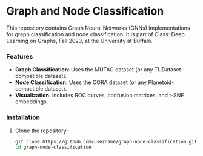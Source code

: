 # Graph and Node Classification

This repository contains Graph Neural Networks (GNNs) implementations for graph classification and node classification. It is part of Class: Deep Learning on Graphs, Fall 2023, at the University at Buffalo.

### Features

- **Graph Classification**: Uses the MUTAG dataset (or any TUDataset-compatible dataset).
- **Node Classification**: Uses the CORA dataset (or any Planetoid-compatible dataset).
- **Visualization**: Includes ROC curves, confusion matrices, and t-SNE embeddings.

### Installation

1. Clone the repository:
   ```bash
   git clone https://github.com/username/graph-node-classification.git
   cd graph-node-classification
